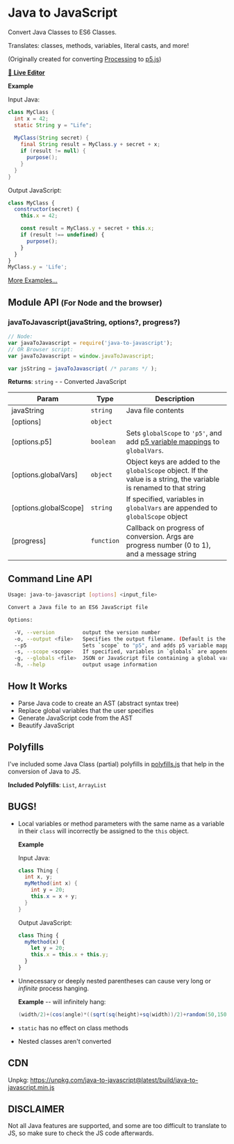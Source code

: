 # Java to JavaScript
Convert Java Classes to ES6 Classes.

Translates: classes, methods, variables, literal casts, and more!

(Originally created for converting [Processing](https://processing.org/) to [p5.js](https://p5js.org/))

[🔗 __Live Editor__](https://wyattades.github.io/java-to-javascript/)

__Example__

Input Java:
```java
class MyClass {
  int x = 42;
  static String y = "Life";
  
  MyClass(String secret) {
    final String result = MyClass.y + secret + x;
    if (result != null) {
      purpose();
    }
  }
}
```
Output JavaScript:
```javascript
class MyClass {
  constructor(secret) {
    this.x = 42;

    const result = MyClass.y + secret + this.x;
    if (result !== undefined) {
      purpose();
    }
  }
}
MyClass.y = 'Life';
```
[More Examples...](./examples)

## Module API <small>(For Node and the browser)</small>

### javaToJavascript(javaString, options?, progress?)
```js
// Node:
var javaToJavascript = require('java-to-javascript');
// OR Browser script:
var javaToJavascript = window.javaToJavascript;

var jsString = javaToJavascript( /* params */ );
```

**Returns**: <code>string</code> - - Converted JavaScript  

| Param | Type | Description |
| --- | --- | --- |
| javaString | <code>string</code> | Java file contents |
| [options] | <code>object</code> |  |
| [options.p5] | <code>boolean</code> | Sets `globalScope` to `'p5'`, and add [p5 variable mappings](./p5_globals.js) to `globalVars`. |
| [options.globalVars] | <code>object</code> | Object keys are added to the `globalScope` object.  If the value is a string, the variable is renamed to that string |
| [options.globalScope] | <code>string</code> | If specified, variables in `globalVars` are appended to `globalScope` object |
| [progress] | <code>function</code> | Callback on progress of conversion. Args are progress number (0 to 1), and a message string |

## Command Line API
```bash
Usage: java-to-javascript [options] <input_file>

Convert a Java file to an ES6 JavaScript file

Options:

  -V, --version         output the version number
  -o, --output <file>   Specifies the output filename. (Default is the input filename with a .js extension)
  --p5                  Sets `scope` to "p5", and adds p5 variable mappings to `globals`
  -s, --scope <scope>   If specified, variables in `globals` are appended to `scope` object
  -g, --globals <file>  JSON or JavaScript file containing a global variable mapping. See README
  -h, --help            output usage information

```

## How It Works
- Parse Java code to create an AST (abstract syntax tree) 
- Replace global variables that the user specifies
- Generate JavaScript code from the AST
- Beautify JavaScript

## Polyfills
I've included some Java Class (partial) polyfills in [polyfills.js](./polyfills.js) that help in the conversion of Java to JS.

__Included Polyfills__: `List`, `ArrayList`

## BUGS!

- Local variables or method parameters with the same name as a variable in their `class` will incorrectly be assigned to the `this` object.
  
  __Example__

  Input Java:
  ```java
  class Thing {
    int x, y;
    myMethod(int x) {
      int y = 20;
      this.x = x + y;
    }
  }
  ```
  Output JavaScript:
  ```javascript
  class Thing {
    myMethod(x) {
      let y = 20;
      this.x = this.x + this.y;
    }
  }
  ```

- Unnecessary or deeply nested parentheses can cause very long or *infinite* process hanging.
  
  __Example__ -- will infinitely hang:
  ```java
  (width/2)+(cos(angle)*((sqrt(sq(height)+sq(width))/2)+random(50,150)));
  ```
- `static` has no effect on class methods
- Nested classes aren't converted

## CDN
Unpkg: https://unpkg.com/java-to-javascript@latest/build/java-to-javascript.min.js

## DISCLAIMER
Not all Java features are supported, and some are too difficult to translate to JS, so make sure to check the JS code afterwards.
